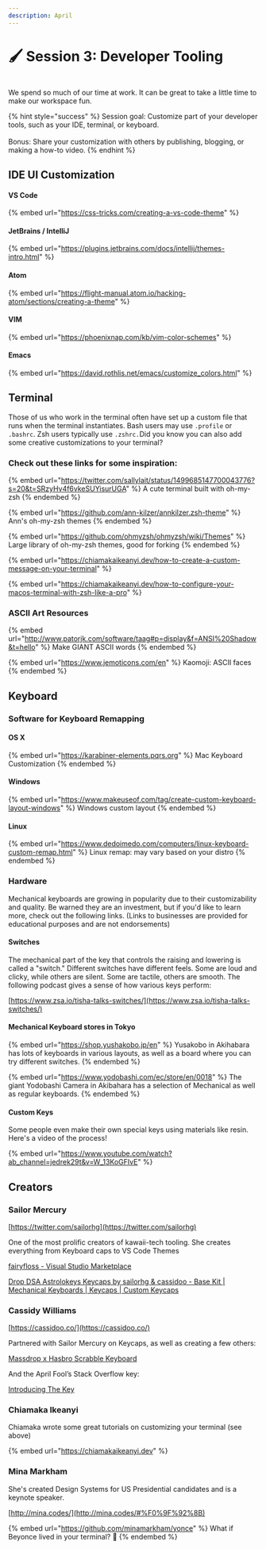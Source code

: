 ```yaml
---
description: April
---
```


# 🖌 Session 3: Developer Tooling

\
We spend so much of our time at work. It can be great to take a little time to make our workspace fun.

{% hint style="success" %}
Session goal: Customize part of your developer tools, such as your IDE, terminal, or keyboard.\
\
Bonus: Share your customization with others by publishing, blogging, or making a how-to video.
{% endhint %}



## IDE UI Customization



#### VS Code

{% embed url="https://css-tricks.com/creating-a-vs-code-theme" %}

#### JetBrains / IntelliJ

{% embed url="https://plugins.jetbrains.com/docs/intellij/themes-intro.html" %}

#### Atom

{% embed url="https://flight-manual.atom.io/hacking-atom/sections/creating-a-theme" %}

#### VIM

{% embed url="https://phoenixnap.com/kb/vim-color-schemes" %}

#### Emacs

{% embed url="https://david.rothlis.net/emacs/customize_colors.html" %}

## Terminal

Those of us who work in the terminal often have set up a custom file that runs when the terminal instantiates. Bash users may use `.profile` or `.bashrc`.  Zsh users typically use `.zshrc.`Did you know you can also add some creative customizations to your terminal?



### Check out these links for some inspiration:&#x20;

{% embed url="https://twitter.com/sallylait/status/1499685147700043776?s=20&t=SRzyHv4f6vkeSUYisurUGA" %}
A cute terminal built with oh-my-zsh
{% endembed %}

{% embed url="https://github.com/ann-kilzer/annkilzer.zsh-theme" %}
Ann's oh-my-zsh themes
{% endembed %}

{% embed url="https://github.com/ohmyzsh/ohmyzsh/wiki/Themes" %}
Large library of oh-my-zsh themes, good for forking
{% endembed %}

{% embed url="https://chiamakaikeanyi.dev/how-to-create-a-custom-message-on-your-terminal" %}

{% embed url="https://chiamakaikeanyi.dev/how-to-configure-your-macos-terminal-with-zsh-like-a-pro" %}

### ASCII Art Resources

{% embed url="http://www.patorjk.com/software/taag#p=display&f=ANSI%20Shadow&t=hello" %}
Make GIANT ASCII words
{% endembed %}

{% embed url="https://www.jemoticons.com/en" %}
Kaomoji: ASCII faces
{% endembed %}

## Keyboard

### Software for Keyboard Remapping

#### OS X

{% embed url="https://karabiner-elements.pqrs.org" %}
Mac Keyboard Customization
{% endembed %}

#### Windows

{% embed url="https://www.makeuseof.com/tag/create-custom-keyboard-layout-windows" %}
Windows custom layout
{% endembed %}

#### Linux

{% embed url="https://www.dedoimedo.com/computers/linux-keyboard-custom-remap.html" %}
Linux remap: may vary based on your distro
{% endembed %}

### Hardware

Mechanical keyboards are growing in popularity due to their customizability and quality. Be warned they are an investment, but if you'd like to learn more, check out the following links. (Links to businesses are provided for educational purposes and are not endorsements)

#### Switches

The mechanical part of the key that controls the raising and lowering is called a "switch." Different switches have different feels. Some are loud and clicky, while others are silent. Some are tactile, others are smooth. The following podcast gives a sense of how various keys perform:

[https://www.zsa.io/tisha-talks-switches/](https://www.zsa.io/tisha-talks-switches/)

#### Mechanical Keyboard stores in Tokyo

{% embed url="https://shop.yushakobo.jp/en" %}
Yusakobo in Akihabara has lots of keyboards in various layouts, as well as a board where you can try different switches.
{% endembed %}

{% embed url="https://www.yodobashi.com/ec/store/en/0018" %}
The giant Yodobashi Camera in Akibahara has a selection of Mechanical as well as regular keyboards.
{% endembed %}



#### Custom Keys

Some people even make their own special keys using materials like resin. Here's a video of the process!

{% embed url="https://www.youtube.com/watch?ab_channel=jedrek29t&v=W_13KoGFIvE" %}

## Creators

### Sailor Mercury

[https://twitter.com/sailorhg](https://twitter.com/sailorhg)

One of the most prolific creators of kawaii-tech tooling. She creates everything from Keyboard caps to VS Code Themes

[fairyfloss - Visual Studio Marketplace](https://marketplace.visualstudio.com/items?itemName=nopjmp.fairyfloss)

[Drop DSA Astrolokeys Keycaps by sailorhg & cassidoo - Base Kit | Mechanical Keyboards | Keycaps | Custom Keycaps](https://drop.com/buy/drop-dsa-astrolokeys-keycaps-by-sailorhg-and-cassidoo?defaultSelectionIds=963789)

### Cassidy Williams

[https://cassidoo.co/](https://cassidoo.co/)

Partnered with Sailor Mercury on Keycaps, as well as creating a few others:

[Massdrop x Hasbro Scrabble Keyboard](https://www.producthunt.com/posts/massdrop-x-hasbro-scrabble-keyboard)

And the April Fool’s Stack Overflow key:

[Introducing The Key](https://stackoverflow.blog/2021/03/31/the-key-copy-paste/)



### Chiamaka Ikeanyi

Chiamaka wrote some great tutorials on customizing your terminal (see above)

{% embed url="https://chiamakaikeanyi.dev" %}

### Mina Markham

She's created Design Systems for US Presidential candidates and is a keynote speaker.

[http://mina.codes/](http://mina.codes/#%F0%9F%92%8B)

{% embed url="https://github.com/minamarkham/yonce" %}
What if Beyonce lived in your terminal? :tada:
{% endembed %}

